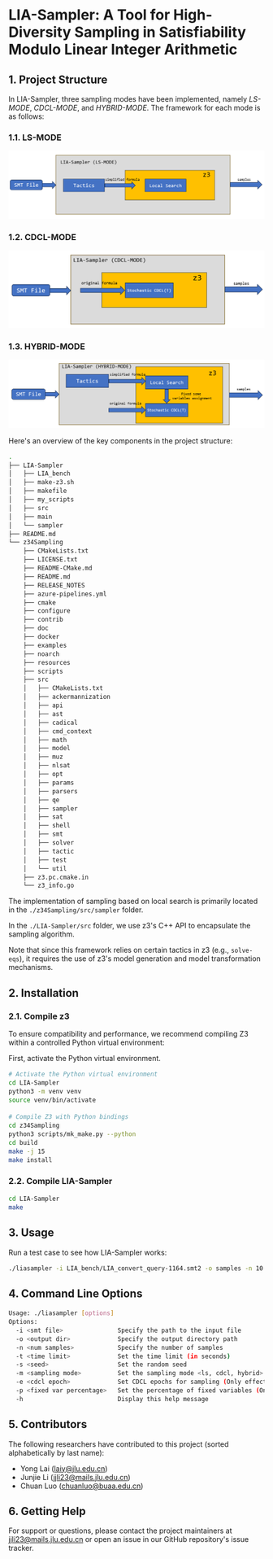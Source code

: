 # LIA-Sampler: A Tool for High-Diversity Sampling in Satisfiability Modulo Linear Integer Arithmetic

## 1. Project Structure
In LIA-Sampler, three sampling modes have been implemented, namely *LS-MODE*, *CDCL-MODE*, and *HYBRID-MODE*. The framework for each mode is as follows:

### 1.1. LS-MODE
![alt text](pics/ls_mode.png)
### 1.2. CDCL-MODE
![alt text](pics/cdcl_mode.png)
### 1.3. HYBRID-MODE
![alt text](pics/hybrid_mode.png)

Here's an overview of the key components in the project structure:
```bash
.
├── LIA-Sampler
│   ├── LIA_bench
│   ├── make-z3.sh
│   ├── makefile
│   ├── my_scripts
│   ├── src
│   ├── main
│   └── sampler
├── README.md
└── z34Sampling
    ├── CMakeLists.txt
    ├── LICENSE.txt
    ├── README-CMake.md
    ├── README.md
    ├── RELEASE_NOTES
    ├── azure-pipelines.yml
    ├── cmake
    ├── configure
    ├── contrib
    ├── doc
    ├── docker
    ├── examples
    ├── noarch
    ├── resources
    ├── scripts
    ├── src
    │   ├── CMakeLists.txt
    │   ├── ackermannization
    │   ├── api
    │   ├── ast
    │   ├── cadical
    │   ├── cmd_context
    │   ├── math
    │   ├── model
    │   ├── muz
    │   ├── nlsat
    │   ├── opt
    │   ├── params
    │   ├── parsers
    │   ├── qe
    │   ├── sampler
    │   ├── sat
    │   ├── shell
    │   ├── smt
    │   ├── solver
    │   ├── tactic
    │   ├── test
    │   └── util
    ├── z3.pc.cmake.in
    └── z3_info.go
```
The implementation of sampling based on local search is primarily located in the `./z34Sampling/src/sampler` folder.  

In the `./LIA-Sampler/src` folder, we use z3's C++ API to encapsulate the sampling algorithm.  

Note that since this framework relies on certain tactics in z3 (e.g., `solve-eqs`), it requires the use of z3's model generation and model transformation mechanisms.

## 2. Installation
### 2.1. Compile z3

To ensure compatibility and performance, we recommend compiling Z3 within a controlled Python virtual environment:

First, activate the Python virtual environment.

```bash
# Activate the Python virtual environment
cd LIA-Sampler
python3 -m venv venv
source venv/bin/activate

# Compile Z3 with Python bindings
cd z34Sampling
python3 scripts/mk_make.py --python
cd build
make -j 15
make install
```

### 2.2. Compile LIA-Sampler

```bash
cd LIA-Sampler
make
```

## 3. Usage

Run a test case to see how LIA-Sampler works:
```bash
./liasampler -i LIA_bench/LIA_convert_query-1164.smt2 -o samples -n 10 -t 900 -s 123 -m hybrid
```

## 4. Command Line Options
```bash
Usage: ./liasampler [options]
Options:
  -i <smt file>               Specify the path to the input file
  -o <output dir>             Specify the output directory path
  -n <num samples>            Specify the number of samples
  -t <time limit>             Set the time limit (in seconds)
  -s <seed>                   Set the random seed
  -m <sampling mode>          Set the sampling mode <ls, cdcl, hybrid>
  -e <cdcl epoch>             Set CDCL epochs for sampling (Only effective in hybrid mode)
  -p <fixed var percentage>   Set the percentage of fixed variables (Only effective in hybrid mode)
  -h                          Display this help message
```

## 5. Contributors
The following researchers have contributed to this project (sorted alphabetically by last name):
* Yong Lai (laiy@jlu.edu.cn)
* Junjie Li (jjli23@mails.jlu.edu.cn)
* Chuan Luo (chuanluo@buaa.edu.cn)

## 6. Getting Help
For support or questions, please contact the project maintainers at jjli23@mails.jlu.edu.cn or open an issue in our GitHub repository's issue tracker.